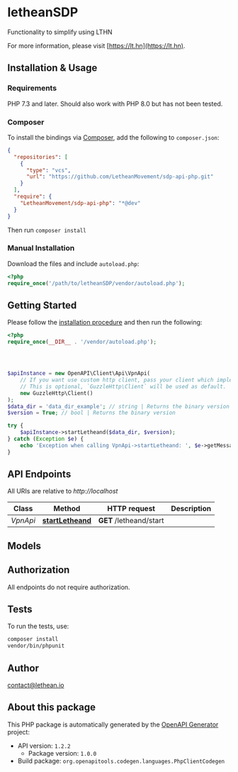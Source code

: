 # letheanSDP

Functionality to simplify using LTHN

For more information, please visit [https://lt.hn](https://lt.hn).

## Installation & Usage

### Requirements

PHP 7.3 and later.
Should also work with PHP 8.0 but has not been tested.

### Composer

To install the bindings via [Composer](https://getcomposer.org/), add the following to `composer.json`:

```json
{
  "repositories": [
    {
      "type": "vcs",
      "url": "https://github.com/LetheanMovement/sdp-api-php.git"
    }
  ],
  "require": {
    "LetheanMovement/sdp-api-php": "*@dev"
  }
}
```

Then run `composer install`

### Manual Installation

Download the files and include `autoload.php`:

```php
<?php
require_once('/path/to/letheanSDP/vendor/autoload.php');
```

## Getting Started

Please follow the [installation procedure](#installation--usage) and then run the following:

```php
<?php
require_once(__DIR__ . '/vendor/autoload.php');




$apiInstance = new OpenAPI\Client\Api\VpnApi(
    // If you want use custom http client, pass your client which implements `GuzzleHttp\ClientInterface`.
    // This is optional, `GuzzleHttp\Client` will be used as default.
    new GuzzleHttp\Client()
);
$data_dir = 'data_dir_example'; // string | Returns the binary version
$version = True; // bool | Returns the binary version

try {
    $apiInstance->startLetheand($data_dir, $version);
} catch (Exception $e) {
    echo 'Exception when calling VpnApi->startLetheand: ', $e->getMessage(), PHP_EOL;
}

```

## API Endpoints

All URIs are relative to *http://localhost*

Class | Method | HTTP request | Description
------------ | ------------- | ------------- | -------------
*VpnApi* | [**startLetheand**](docs/Api/VpnApi.md#startletheand) | **GET** /letheand/start | 

## Models


## Authorization
All endpoints do not require authorization.
## Tests

To run the tests, use:

```bash
composer install
vendor/bin/phpunit
```

## Author

contact@lethean.io

## About this package

This PHP package is automatically generated by the [OpenAPI Generator](https://openapi-generator.tech) project:

- API version: `1.2.2`
    - Package version: `1.0.0`
- Build package: `org.openapitools.codegen.languages.PhpClientCodegen`
